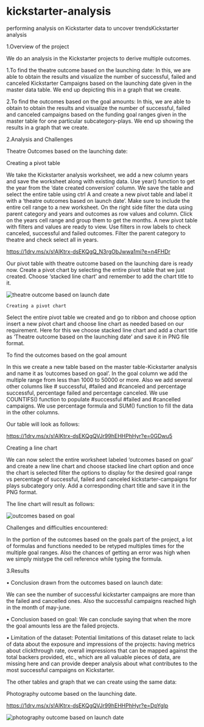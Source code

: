 # kickstarter-analysis

performing analysis on Kickstarter data to uncover trendsKickstarter analysis

1.Overview of the project

We do an analysis in the Kickstarter projects to derive multiple outcomes.

1.To find the theatre outcome based on the launching date:
    In this, we are able to obtain the results and visualize the number of successful, failed and canceled Kickstarter Campaigns based on the launching date given in the master data table. We end up depicting this in a graph that we create.
    
2.To find the outcomes based on the goal amounts:
    In this, we are able to obtain to obtain the results and visualize the number of successful, failed and canceled campaigns based on the funding goal ranges given in the master table for one particular subcategory-plays. We end up showing the results in a graph that we create.



2.Analysis and Challenges
 
Theatre Outcomes based on the launching date:

Creating a pivot table

We take the Kickstarter analysis worksheet, we add a new column years and save the worksheet along with existing data.
 Use year() function to get the year from the ‘date created conversion’ column. We save the table and select the entire table using ctrl A and create a new pivot table and label it with a ‘theatre outcomes based on launch date’. 
Make sure to include the entire cell range to a new worksheet. On the right side filter the data using parent category and years and outcomes as row values and column. Click on the years cell range and group them to get the months. 
A new pivot table with filters and values are ready to view. Use filters in row labels to check canceled, successful and failed outcomes. Filter the parent category to theatre and check select all in years.

https://1drv.ms/x/s!AlKtrx-dsEKQgQ_N3rgObJwwa1mi?e=n4FHDr

 Our pivot table with theatre outcome based on the launching dare is ready now. Create a pivot chart by selecting the entire pivot table that we just created. Choose ‘stacked line chart’ and remember to add the chart title to it.
 
 ![theatre outcome based on launch date](https://user-images.githubusercontent.com/99555513/155052985-c2a2bdec-5c5a-48eb-b3e2-8fadab7bd63c.png)




	Creating a pivot chart

Select the entire pivot table we created and go to ribbon and choose option insert a new pivot chart and choose line chart as needed based on our requirement. Here for this we choose stacked line chart and add a chart title as ‘Theatre outcome based on the launching date’ and save it in PNG file format.

To find the outcomes based on the goal amount

In this we create a new table based on the master table-Kickstarter analysis and name it as ‘outcomes based on goal’. In the goal column we add the multiple range from less than 1000 to 50000 or more. Also we add several other columns like # successful, #failed and #canceled and percentage successful, percentage failed and percentage canceled. 
We use COUNTIFS() function to populate #successful #failed and #cancelled campaigns. We use percentage formula and SUM() function to fill the data in the other columns.

Our table will look as follows:

https://1drv.ms/x/s!AlKtrx-dsEKQgQVJr99hEHHPhHyr?e=0GDwu5
 
Creating a line chart

We can now select the entire worksheet labeled ‘outcomes based on goal’ and create a new line chart and choose stacked line chart option and once the chart is selected filter the options to display for the desired goal range vs percentage of successful, failed and canceled kickstarter-campaigns for plays subcategory only. Add a corresponding chart title and save it in the PNG format.

The line chart will result as follows:

![outcomes based on goal](https://user-images.githubusercontent.com/99555513/155363905-834ebd97-a884-457c-8150-e8e1da4bbbbd.png)

 
Challenges and difficulties encountered:

 In the portion of the outcomes based on the goals part of the project, a lot of formulas and functions needed to be retyped multiples times for the multiple goal ranges. Also the chances of getting an error was high when we simply mistype the cell reference while typing the formula.


3.Results

•	Conclusion drawn from the outcomes based on launch date:

We can see the number of successful kickstarter campaigns are more than the failed and cancelled ones.
Also the successful campaigns reached high in the month of may-june.

•	Conclusion based on goal:
We can conclude saying that when the more the goal amounts less are the failed projects.

•	Limitation of the dataset:
            Potential limitations of this dataset relate to lack of data about the   exposure and impressions of the projects: having metrics about clickthrough rate, overall impressions that can be mapped against the total backers provided, etc., which are all valuable pieces of data, are missing here and can provide deeper analysis about what contributes to the most successful campaigns on Kickstarter.

 The other tables and graph that we can create using the same data:
 
Photography outcome based on the launching date.

https://1drv.ms/x/s!AlKtrx-dsEKQgQVJr99hEHHPhHyr?e=DpYgIp

![photography outcome based on launch date](https://user-images.githubusercontent.com/99555513/155054424-bcb6d652-8fac-4e60-a3c5-71acd19ccb5f.png)




